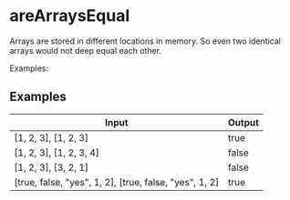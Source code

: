 # areArraysEqual

Arrays are stored in different locations in memory. So even two identical arrays would not deep equal each other.

Examples:

## Examples

Input | Output
------------- | -------------
[1, 2, 3], [1, 2, 3] | true
[1, 2, 3], [1, 2, 3, 4] | false
[1, 2, 3], [3, 2, 1] | false
[true, false, "yes", 1, 2], [true, false, "yes", 1, 2] | true
